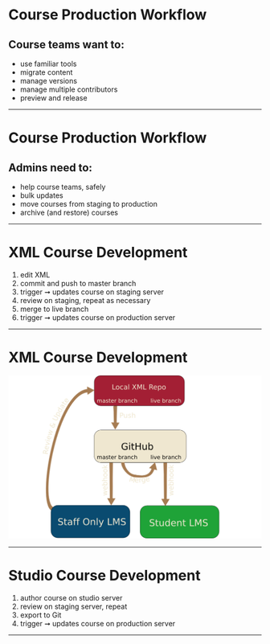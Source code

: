 # Course Production Workflow

## Course teams want to:
- use familiar tools 
- migrate content
- manage versions
- manage multiple contributors
- preview and release

---

# Course Production Workflow

## Admins need to:
- help course teams, safely 
- bulk updates
- move courses from staging to production
- archive (and restore) courses

---

# XML Course Development

1. edit XML
2. commit and push to master branch
3. trigger ➞ updates course on staging server
4. review on staging, repeat as necessary
5. merge to live branch
6. trigger ➞ updates course on production server 

---

# XML Course Development

![XML Flow](../assets/flow_xml.png)

---

# Studio Course Development

1. author course on studio server
2. review on staging server, repeat 
3. export to Git
4. trigger ➞ updates course on production server

---
